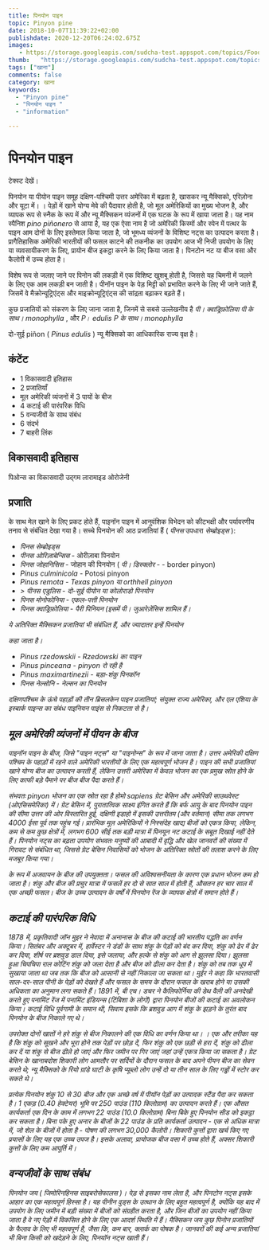 ```yaml
---
title: पिनयोन पाइन 
topic: Pinyon pine
date: 2018-10-07T11:39:22+02:00
publishdate: 2020-12-20T06:24:02.675Z
images: 
   - https://storage.googleapis.com/sudcha-test.appspot.com/topics/Food/pinyon_pine/1.jpeg
thumb:   "https://storage.googleapis.com/sudcha-test.appspot.com/topics/Food/pinyon_pine/thumb.jpeg"
tags: ["खाना"]
comments: false
category: खाना
keywords: 
  - "Pinyon pine"
  - "पिनयोन पाइन "
  - "information"

---
```

<h1> पिनयोन पाइन </h1> <p> </p> <p> टेक्स्ट देखें। </p> <p> पिनयोन या पीयोन पाइन समूह दक्षिण-पश्चिमी उत्तर अमेरिका में बढ़ता है, खासकर न्यू मैक्सिको, एरिज़ोना और यूटा में। । पेड़ों में खाने योग्य मेवे की पैदावार होती है, जो मूल अमेरिकियों का मुख्य भोजन है, और व्यापक रूप से स्नैक के रूप में और न्यू मैक्सिकन व्यंजनों में एक घटक के रूप में खाया जाता है। यह नाम स्पैनिश <i> pino piñonero </i> से आया है, यह एक ऐसा नाम है जो अमेरिकी किस्मों और स्पेन में पत्थर के पाइन आम दोनों के लिए इस्तेमाल किया जाता है, जो भूमध्य व्यंजनों के विशिष्ट नट्स का उत्पादन करता है। प्रागैतिहासिक अमेरिकी भारतीयों की फसल काटने की तकनीक का उपयोग आज भी निजी उपयोग के लिए या व्यवसायीकरण के लिए, प्रायोन बीज इकट्ठा करने के लिए किया जाता है। पिनटोन नट या बीज वसा और कैलोरी में उच्च होता है। </p> <p> विशेष रूप से जलाए जाने पर पिनोन की लकड़ी में एक विशिष्ट खुशबू होती है, जिससे यह चिमनी में जलने के लिए एक आम लकड़ी बन जाती है। पीनॉन पाइन के पेड़ मिट्टी को प्रभावित करने के लिए भी जाने जाते हैं, जिसमें वे मैक्रोन्यूट्रिएंट्स और माइक्रोन्यूट्रिएंट्स की सांद्रता बढ़ाकर बढ़ते हैं। </p> <p> कुछ प्रजातियों को संकरण के लिए जाना जाता है, जिनमें से सबसे उल्लेखनीय है <i> पी। क्वाड्रिफ़ोलिया </i> <i> पी के साथ। monophylla </i>, और <i> P। edulis </i> <i> P के साथ। monophylla </i> </p> <p> दो-सुई piñon (<i> Pinus edulis </i>) न्यू मैक्सिको का आधिकारिक राज्य वृक्ष है। </p> <h2> कंटेंट </h2> <ul> <li> 1 विकासवादी इतिहास </li> <li> 2 प्रजातियाँ </li> <li> मूल अमेरिकी व्यंजनों में 3 पायों के बीज </li> <li> 4 कटाई की पारंपरिक विधि </li> <li > 5 वन्यजीवों के साथ संबंध </li> <li> 6 संदर्भ </li> <li> 7 बाहरी लिंक </li> </ul> <h2> विकासवादी इतिहास </h2> <p> पिओन्स का विकासवादी उद्गम लारामाइड ओरोजेनी </p> <h2> प्रजाति </h2> <p> के साथ मेल खाने के लिए प्रकट होते हैं, पाइनॉन पाइन में आनुवंशिक विभेदन को कीटभक्षी और पर्यावरणीय तनाव से संबंधित देखा गया है। सच्चे पिनयोन की आठ प्रजातियां हैं (<i> पीनस </i> उपधारा <i> सेम्ब्रोइड्स </i>): </p> <ul> <li> <i> पिनस सेम्ब्रोइड्स </i - मैक्सिकन पिनयोन </li> <li> <i> पीनस ओरिज़ाबेन्सिस </i> - ओरीज़ाबा पिनयोन </li> <li> <i> पिनस जोहानिसिस </i> - जोहान की पिनयोन (<i> पी। डिस्क्लोर </i> - - border pinyon) </li> <li> <i> Pinus culminicola </i> - Potosi pinyon </li> <li> <i> Pinus remota </​​i> - Texas pinyon या orthhell pinyon </li> <li> > <i> पीनस एडुलिस </i> - दो-सुई पीयोन या कोलोराडो पिनयोन </li> <li> <i> पिनस मोनोफोनिया </i> - एकल-पत्ती पिनयोन </li> <li> <i> पिनस क्वाड्रिफ़ोलिया </i> - पैरी पिनियन (इसमें <i> पी। जुआरेज़ेंसिस </i> शामिल हैं। </li> </ul> <p> ये अतिरिक्त मैक्सिकन प्रजातियां भी संबंधित हैं, और ज्यादातर इन्हें पिनयोन </p> कहा जाता है। <ul> <li> <i> Pinus rzedowskii </i> - Rzedowski का पाइन </li> <li> <i> Pinus pinceana </i> - pinyon रो रही है </li> <li> <i> Pinus maximartinezii </i> - बड़ा-शंकु पिनकॉन </li> <li> <i> पिनस नेल्सोनि </i> - नेल्सन का पिनयोन </li> </ul> <p> दक्षिणपश्चिम के ऊंचे पहाड़ों की तीन ब्रिसलकेन पाइन प्रजातियां; संयुक्त राज्य अमेरिका, और एल एशिया के इस्बार्क पाइन्स का संबंध पाइनियन पाइंस से निकटता से है। </p> <h2> मूल अमेरिकी व्यंजनों में पीयन के बीज </h2> <p> पाइनॉन पाइन के बीज, जिसे "पाइन नट्स" या "पाइनोन्स" के रूप में जाना जाता है। उत्तर अमेरिकी दक्षिण पश्चिम के पहाड़ों में रहने वाले अमेरिकी भारतीयों के लिए एक महत्वपूर्ण भोजन है। पाइन की सभी प्रजातियां खाने योग्य बीज का उत्पादन करती हैं, लेकिन उत्तरी अमेरिका में केवल भोजन का एक प्रमुख स्रोत होने के लिए काफी बड़े पैमाने पर बीज बीज पैदा करते हैं। </p> <p> संभवतः pinyon भोजन का एक स्रोत रहा है <i> होमो sapiens </i> ग्रेट बेसिन और अमेरिकी साउथवेस्ट (ओएसिसमेरिका) में। ग्रेट बेसिन में, पुरातात्विक साक्ष्य इंगित करते हैं कि बर्फ आयु के बाद पिनयोन पाइन की सीमा उत्तर की ओर विस्तारित हुई, दक्षिणी इडाहो में इसकी उत्तरीतम (और वर्तमान) सीमा तक लगभग 4000 ईसा पूर्व तक पहुंच गई। प्रारंभिक मूल अमेरिकियों ने निस्संदेह खाद्य बीजों को एकत्र किया, लेकिन, कम से कम कुछ क्षेत्रों में, लगभग 600 सीई तक बड़ी मात्रा में पिनयून नट कटाई के सबूत दिखाई नहीं देते हैं। पिनयोन नट्स का बढ़ता उपयोग संभवतः मनुष्यों की आबादी में वृद्धि और खेल जानवरों की संख्या में गिरावट से संबंधित था, जिससे ग्रेट बेसिन निवासियों को भोजन के अतिरिक्त स्रोतों की तलाश करने के लिए मजबूर किया गया। </p> <p> के रूप में अजवायन के बीज की उपयुक्तता। फसल की अविश्वसनीयता के कारण एक प्रधान भोजन कम हो जाता है। शंकु और बीज की प्रचुर मात्रा में फसलें हर दो से सात साल में होती हैं, औसतन हर चार साल में एक अच्छी फसल। बीज के उच्च उत्पादन के वर्षों में पिनयोन रेंज के व्यापक क्षेत्रों में समान होते हैं। </p> <h2> कटाई की पारंपरिक विधि </h2> <p> 1878 में, प्रकृतिवादी जॉन मुइर ने नेवादा में अनानास के बीज की कटाई की भारतीय पद्धति का वर्णन किया। सितंबर और अक्टूबर में, हार्वेस्टर ने डंडों के साथ शंकु के पेड़ों को बंद कर दिया, शंकु को ढेर में ढेर कर दिया, शीर्ष पर ब्रशवुड डाल दिया, इसे जलाया, और हल्के से शंकु को आग से झुलसा दिया। झुलसा हुआ चिपचिपा राल कोटिंग शंकु को जला देता है और बीज को ढीला कर देता है। शंकु को तब तक धूप में सुखाया जाता था जब तक कि बीज को आसानी से नहीं निकाला जा सकता था। मुईर ने कहा कि भारतवासी साल-दर-साल पीनी के पेड़ों को देखते हैं और फसल के समय के दौरान फसल के खराब होने या उसकी अधिकता का अनुमान लगा सकते हैं। 1891 में, बी एच। डचर ने कैलिफोर्निया की डेथ वैली की अनदेखी करते हुए पनामिंट रेंज में पनामिंट इंडियन्स (टिंबिशा के लोगों) द्वारा पिनयोन बीजों की कटाई का अवलोकन किया। कटाई विधि पूर्वगामी के समान थी, सिवाय इसके कि ब्रशवुड आग में शंकु के झड़ने के तुरंत बाद पिनयोन के बीज निकाले गए थे। </p> <p> उपरोक्त दोनों खातों ने हरे शंकु से बीज निकालने की एक विधि का वर्णन किया था। । एक और तरीका यह है कि शंकु को सूखने और भूरा होने तक पेड़ों पर छोड़ दें, फिर शंकु को एक छड़ी से हरा दें, शंकु को ढीला कर दें या शंकु से बीज ढीले हो जाएं और फिर जमीन पर गिर जाएं जहां उन्हें एकत्र किया जा सकता है। ग्रेट बेसिन के खानाबदोश शिकारी लोग आमतौर पर सर्दियों के दौरान फसल के बाद अपने पीयन बीज का सेवन करते थे; न्यू मैक्सिको के रियो ग्रांडे घाटी के कृषि प्यूब्लो लोग उन्हें दो या तीन साल के लिए गड्ढों में स्टोर कर सकते थे। </p> <p> प्रत्येक पिनयोन शंकु 10 से 30 बीज और एक अच्छे वर्ष में पीयॉन पेड़ों का उत्पादक स्टैंड पैदा कर सकता है। 1 एकड़ (0.40 हेक्टेयर) भूमि पर 250 पाउंड (110 किलोग्राम) का उत्पादन करते हैं। एक औसत कार्यकर्ता एक दिन के काम में लगभग 22 पाउंड (10.0 किलोग्राम) बिना बिके हुए पिनयोन सीड को इकट्ठा कर सकता है। बिना पके हुए अनार के बीजों के 22 पाउंड के प्रति कार्यकर्ता उत्पादन - एक से अधिक मात्रा में, जो शेल के बीजों में होता है - पोषण की लगभग 30,000 कैलोरी। शिकारी कुत्तों द्वारा खर्च किए गए प्रयासों के लिए यह एक उच्च उपज है। इसके अलावा, प्रायोजक बीज वसा में उच्च होते हैं, अक्सर शिकारी कुत्तों के लिए कम आपूर्ति में। </p> <h2> वन्यजीवों के साथ संबंध </h2> <p> पिनयोन जय (<i> जिमोरिनहिनस साइबरोसेफालस </i>)। पेड़ से इसका नाम लेता है, और पिनटोन नट्स इसके आहार का एक महत्वपूर्ण हिस्सा है। यह पीनीन वुड्स के उत्थान के लिए बहुत महत्वपूर्ण है, क्योंकि यह बाद में उपयोग के लिए जमीन में बड़ी संख्या में बीजों को संग्रहीत करता है, और जिन बीजों का उपयोग नहीं किया जाता है वे नए पेड़ों में विकसित होने के लिए एक आदर्श स्थिति में हैं। मैक्सिकन जय कुछ पिनोन प्रजातियों के फैलाव के लिए भी महत्वपूर्ण है, जैसा कि, कम बार, क्लार्क का पोषक है। जानवरों की कई अन्य प्रजातियां भी बिना किसी को खदेड़ने के लिए, पिनयॉन नट्स खाती हैं। </p> 